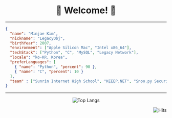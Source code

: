 <div align="center">

# 🤗 Welcome! 🤗

</div>

---

```json
{
  "name": "Minjae Kim",
  "nickname": "LegacyObj",
  "birthYear": 2007,
  "environment": ["Apple Silicon Mac", "Intel x86_64"],
  "techStack": ["Python", "C", "MySQL", "Legacy Network"],
  "locale": "ko-KR, Korea",
  "preferLanguages": [
    { "name": "Python", "percent": 90 },
    { "name": "C", "percent": 10 }
  ],
  "team" : ["Sunrin Internet High School", "KEEEP.NET", "Snoo.py Security"],
}
```
---

<div align="center">

![Top Langs](https://github-readme-stats.vercel.app/api/top-langs/?username=minj-ae&layout=compact&theme=github_dark)

</div>
<div align="end">

![Hits](https://hits.seeyoufarm.com/api/count/incr/badge.svg?url=https%3A%2F%2Fgithub.com%2Fminj-ae&count_bg=%23831212&title_bg=%23555555&icon=&icon_color=%23660000&title=Hits&edge_flat=false)
